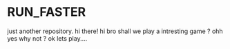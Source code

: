 # RUN_FASTER
just another repository.
hi there!
hi bro shall we play a intresting game ?
ohh yes why not ?
ok lets play....
